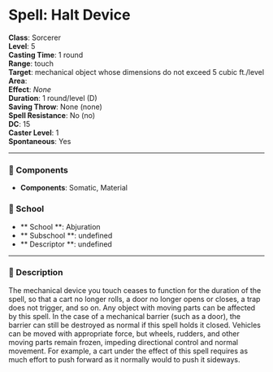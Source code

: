 
# Spell: Halt Device
**Class**: Sorcerer  
**Level**: 5  
**Casting Time**: 1 round  
**Range**: touch  
**Target**: mechanical object whose dimensions do not  exceed 5 cubic ft./level  
**Area**:   
**Effect**: _None_  
**Duration**: 1 round/level (D)  
**Saving Throw**: None (none)  
**Spell Resistance**: No (no)  
**DC**: 15  
**Caster Level**: 1  
**Spontaneous**: Yes

---

### 🔮 Components
- **Components**: Somatic, Material

### 🏫 School
- ** School **: Abjuration
- ** Subschool **: undefined
- ** Descriptor **: undefined
---

### 📜 Description
The mechanical device you touch ceases to function for the duration of the spell, so that a cart no longer rolls, a door no longer opens or closes, a trap does not trigger, and so on. Any object with moving parts can be affected by this spell. In the case of a mechanical barrier (such as a door), the barrier can still be destroyed as normal if this spell holds it closed. Vehicles can be moved with appropriate force, but wheels, rudders, and other moving parts remain frozen, impeding directional control and normal movement. For example, a cart under the effect of this spell requires as much effort to push forward as it normally would to push it sideways.
